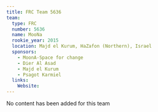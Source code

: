 ```yaml
---
title: FRC Team 5636
team:
  type: FRC
  number: 5636
  name: MooNa
  rookie_year: 2015
  location: Majd el Kurum, HaZafon (Northern), Israel
  sponsors:
    - MoonA-Space for change
    - Dier Al Asad
    - Majd el Kurum
    - Psagot Karmiel
  links:
    Website: 
---
```

No content has been added for this team